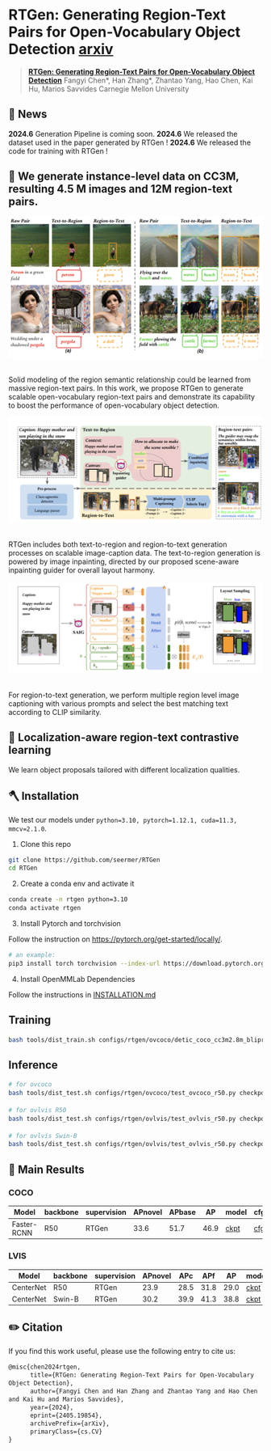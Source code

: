 # RTGen: Generating Region-Text Pairs for Open-Vocabulary Object Detection [arxiv](https://arxiv.org/pdf/2405.19854)

> [**RTGen: Generating Region-Text Pairs for Open-Vocabulary Object Detection**](https://arxiv.org/pdf/2405.19854)
> Fangyi Chen*, Han Zhang*, Zhantao Yang, Hao Chen, Kai Hu, Marios Savvides
Carnegie Mellon University


## 📰 News
**2024.6** Generation Pipeline is coming soon.
**2024.6** We released the dataset used in the paper generated by RTGen !
**2024.6** We released the code for training with RTGen !

## 🚀 We generate instance-level data on CC3M, resulting 4.5 M images and 12M region-text pairs.
<div align="center">
  <img src="./demo/sample.png"/>
</div><br/>

Solid modeling of the region semantic relationship could be learned from massive region-text pairs. In this work, we propose RTGen to generate scalable open-vocabulary region-text pairs and demonstrate its capability to boost the performance of open-vocabulary object detection. 

<div align="center">
  <img src="./demo/RTGen.png"/>
</div><br/>

RTGen includes both text-to-region and region-to-text generation processes on scalable image-caption data. The text-to-region generation is powered by image inpainting, directed by our proposed scene-aware inpainting guider for overall layout harmony.

<div align="center">
  <img src="./demo/saig.png"/>
</div><br/>

For region-to-text generation, we perform multiple region level image captioning with various prompts and select the best matching text according to CLIP similarity.

## 🤔 Localization-aware region-text contrastive learning
We learn object proposals tailored with different localization qualities. 

## 🪓 Installation

We test our models under ```python=3.10, pytorch=1.12.1, cuda=11.3, mmcv=2.1.0```. 

1. Clone this repo
```sh
git clone https://github.com/seermer/RTGen
cd RTGen
```

2. Create a conda env and activate it
```sh
conda create -n rtgen python=3.10
conda activate rtgen
```

3. Install Pytorch and torchvision

Follow the instruction on https://pytorch.org/get-started/locally/.
```sh
# an example:
pip3 install torch torchvision --index-url https://download.pytorch.org/whl/cu118
```

4. Install OpenMMLab Dependencies

Follow the instructions in [INSTALLATION.md](INSTALLATION.md)

## Training
```sh
bash tools/dist_train.sh configs/rtgen/ovcoco/detic_coco_cc3m2.8m_blipregionV2_btsz23232_captwigt1_gen_soft.py 8 --work-dir path/to/coco_r50_train
```

## Inference
```sh
# for ovcoco
bash tools/dist_test.sh configs/rtgen/ovcoco/test_ovcoco_r50.py checkpoints/rtgen_r50_ovcoco.pth 8  --work-dir path/to/coco_r50_test

# for ovlvis R50
bash tools/dist_test.sh configs/rtgen/ovlvis/test_ovlvis_r50.py checkpoints/rtgen_r50_ovlvis.pth 8  --work-dir path/to/lvis_r50_test

# for ovlvis Swin-B
bash tools/dist_test.sh configs/rtgen/ovlvis/test_ovlvis_r50.py checkpoints/rtgen_swinb_ovlvis.pth 8  --work-dir path/to/lvis_swinb_test
```

## 🧪 Main Results

### COCO
| Model | backbone  | supervision | APnovel   | APbase | AP |   model | cfg |
|-----|---------|-------|------|------|------|------|--------|
|Faster-RCNN |R50 | RTGen | 33.6 |   51.7  |   46.9  | [ckpt](https://drive.google.com/file/d/1VJDU8aZ6pZU4VcxCMaWeGWD6paAsqHLl/view?usp=drive_link) |[cfg](configs/rtgen/ovcoco/test_ovcoco_r50.py)|

### LVIS
| Model | backbone  | supervision | APnovel   | APc | APf |  AP |   model | cfg |
|-----|---------|-------|------|------|------|------|--------|------|
|CenterNet |R50 | RTGen | 23.9 |  28.5  |  31.8 |  29.0  | [ckpt](https://drive.google.com/file/d/1AbjFoMLL1ffn6Bqka9NaZeA3nvC0cq-I/view?usp=drive_link) |[cfg](configs/rtgen/ovlvis/test_ovlvis_r50.py)|
|CenterNet |Swin-B| RTGen | 30.2 | 39.9 | 41.3  | 38.8 | [ckpt](https://drive.google.com/file/d/1alJNY8eJy-E7mURJDj5LZFHNZ6SG88CF/view?usp=share_link) | [cfg](configs/rtgen/ovlvis/test_ovlvis_swinb.py) |

## ✏️ Citation
If you find this work useful, please use the following entry to cite us:
```
@misc{chen2024rtgen,
      title={RTGen: Generating Region-Text Pairs for Open-Vocabulary Object Detection}, 
      author={Fangyi Chen and Han Zhang and Zhantao Yang and Hao Chen and Kai Hu and Marios Savvides},
      year={2024},
      eprint={2405.19854},
      archivePrefix={arXiv},
      primaryClass={cs.CV}
}
```

